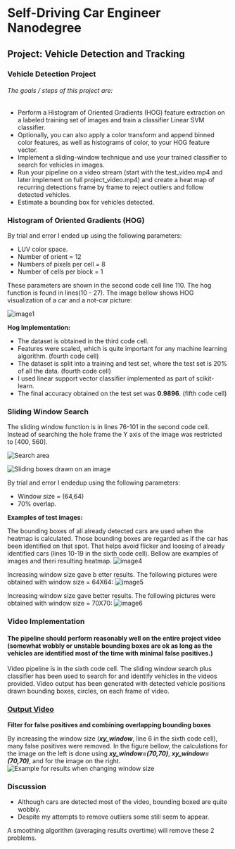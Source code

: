 # Self-Driving Car Engineer Nanodegree

## Project: Vehicle Detection and Tracking

### Vehicle Detection Project


###### The goals / steps of this project are:

- Perform a Histogram of Oriented Gradients (HOG) feature extraction on a labeled training set of images and train a classifier Linear SVM classifier.
- Optionally, you can also apply a color transform and append binned color features, as well as histograms of color, to your HOG feature vector.
- Implement a sliding-window technique and use your trained classifier to search for vehicles in images.
- Run your pipeline on a video stream (start with the test_video.mp4 and later implement on full project_video.mp4) and create a heat map of recurring detections frame by frame to reject outliers and follow detected vehicles.
- Estimate a bounding box for vehicles detected.

### Histogram of Oriented Gradients (HOG)




By trial and error I ended up using the following parameters:
- LUV color space.
- Number of orient = 12
- Numbers of pixels per cell = 8
- Number of cells per block = 1

These parameters are shown in the second code cell line 110. The hog function is found in lines(10 - 27). The image bellow shows HOG visualization of a car and a not-car picture:

![image1](https://github.com/Farida-Hamid/CarND-Vehicle-Detection/blob/main/images/hog.PNG)

**Hog Implementation:**
- The dataset is obtained in the third code cell. 
- Features were scaled, which is quite important for any machine learning algorithm. (fourth code cell)
- The dataset is split into a training and test set, where the test set is 20% of all the data. (fourth code cell)
- I used linear support vector classifier implemented as part of scikit-learn. 
- The final accuracy obtained on the test set was **0.9896**. (fifth code cell)


### Sliding Window Search



The sliding window function is in lines 76-101 in the second code cell.
Instead of searching the hole frame the Y axis of the image was restricted to [400, 560].

 ![Search area](https://github.com/Farida-Hamid/CarND-Vehicle-Detection/blob/main/images/cut.PNG?raw=true "Title")

 ![Sliding boxes drawn on an image](https://github.com/Farida-Hamid/CarND-Vehicle-Detection/blob/main/images/box.PNG?raw=true "Title")
 
By trial and error I endedup using the following parameters:
- Window size = (64,64)
- 70% overlap.

**Examples of test images:**

The bounding boxes of all already detected cars are used when the heatmap is calculated. Those bounding boxes are regarded as if the car has been identified on that spot. That helps avoid flicker and loosing of already identified cars (lines 10-19 in the sixth code cell). Bellow are examples of images and theri resulting heatmap.
![image4](https://github.com/Farida-Hamid/CarND-Vehicle-Detection/blob/main/images/hm.PNG)


Increasing window size gave b
etter results. The following pictures were obtained with window size = 64X64:
![image5](https://github.com/Farida-Hamid/CarND-Vehicle-Detection/blob/main/images/badex.PNG)
 
 
Increasing window size gave better results. The following pictures were obtained with window size = 70X70:
![image6](https://github.com/Farida-Hamid/CarND-Vehicle-Detection/blob/main/images/ex.PNG)


### Video Implementation



#### The pipeline should perform reasonably well on the entire project video (somewhat wobbly or unstable bounding boxes are ok as long as the vehicles are identified most of the time with minimal false positives.)

Video pipeline is in the sixth code cell. The sliding window search plus classifier has been used to search for and identify vehicles in the videos provided. Video output has been generated with detected vehicle positions drawn bounding boxes, circles, on each frame of video.

### [Output Video](https://youtu.be/ewOWi-mj-Y8)


**Filter for false positives and combining overlapping bounding boxes**

By increasing the window size (***xy_window***, line 6 in the sixth code cell), many false positives were removed. In the figure bellow, the calculations for the image on the left is done using ***xy_window=(70,70)***, ***xy_window=(70,70)***, and for the image on the right.
 ![Example for results when changing window size](https://github.com/Farida-Hamid/CarND-Vehicle-Detection/blob/main/images/wr.PNG?raw=true "Title")


### Discussion

- Although cars are detected most of the video, bounding boxed are quite wobbly.
- Despite my attempts to remove outliers some still seem to appear.

A smoothing algorithm (averaging results overtime) will remove these 2 problems.
